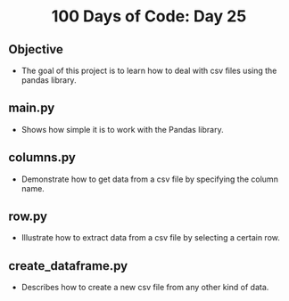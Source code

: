 <h1 align="center">
    100 Days of Code: Day 25
  <br>
</h1>

## Objective
- The goal of this project is to learn how to deal with csv files using the pandas library.

## main.py
- Shows how simple it is to work with the Pandas library.

## columns.py
- Demonstrate how to get data from a csv file by specifying the column name.

## row.py
- Illustrate how to extract data from a csv file by selecting a certain row.

## create_dataframe.py
- Describes how to create a new csv file from any other kind of data.
